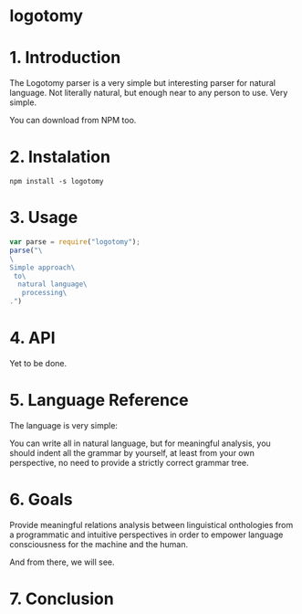 # logotomy

# 1. Introduction

The Logotomy parser is a very simple but interesting parser for natural language. Not literally natural, but enough near to any person to use. Very simple.

You can download from NPM too.

# 2. Instalation

    npm install -s logotomy

# 3. Usage

```js
var parse = require("logotomy");
parse("\
\
Simple approach\
 to\
  natural language\
   processing\
.")
```

# 4. API

Yet to be done.

# 5. Language Reference

The language is very simple:

You can write all in natural language, but
for meaningful analysis, you should indent
all the grammar by yourself, at least from
your own perspective, no need to provide a
strictly correct grammar tree.

# 6. Goals

Provide meaningful relations analysis
between linguistical onthologies
from a programmatic and intuitive perspectives
in order to empower language consciousness
for the machine and the human.

And from there, we will see.

# 7. Conclusion